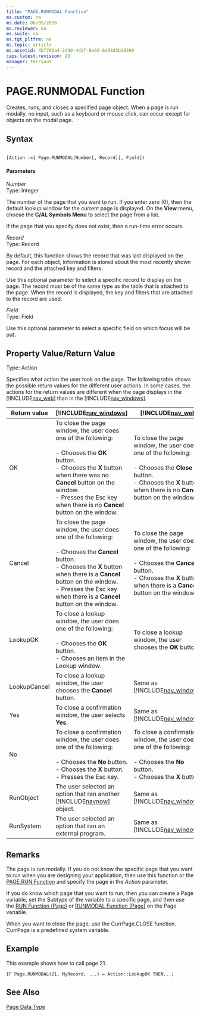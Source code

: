 ```yaml
---
title: "PAGE.RUNMODAL Function"
ms.custom: na
ms.date: 06/05/2016
ms.reviewer: na
ms.suite: na
ms.tgt_pltfrm: na
ms.topic: article
ms.assetid: 4b7765a4-2d90-4d2f-8a92-6d94d3b30209
caps.latest.revision: 29
manager: terryaus
---
```

# PAGE.RUNMODAL Function
Creates, runs, and closes a specified page object. When a page is run modally, no input, such as a keyboard or mouse click, can occur except for objects on the modal page.  
  
## Syntax  
  
```  
  
[Action :=] Page.RUNMODAL(Number[, Record][, Field])  
```  
  
#### Parameters  
 *Number*  
 Type: Integer  
  
 The number of the page that you want to run. If you enter zero \(0\), then the default lookup window for the current page is displayed. On the **View** menu, choose the **C\/AL Symbols Menu** to select the page from a list.  
  
 If the page that you specify does not exist, then a run\-time error occurs.  
  
 *Record*  
 Type: Record  
  
 By default, this function shows the record that was last displayed on the page. For each object, information is stored about the most recently shown record and the attached key and filters.  
  
 Use this optional parameter to select a specific record to display on the page. The record must be of the same type as the table that is attached to the page. When the record is displayed, the key and filters that are attached to the record are used.  
  
 *Field*  
 Type: Field  
  
 Use this optional parameter to select a specific field on which focus will be put.  
  
## Property Value\/Return Value  
 Type: Action  
  
 Specifies what action the user took on the page. The following table shows the possible return values for the different user actions. In some cases, the actions for the return values are different when the page displays in the [!INCLUDE[nav_web](includes/nav_web_md.md)] than in the [!INCLUDE[nav_windows](includes/nav_windows_md.md)].  
  
|Return value|[!INCLUDE[nav_windows](includes/nav_windows_md.md)]|[!INCLUDE[nav_web](includes/nav_web_md.md)]|  
|------------------|-------------------------------|---------------------------|  
|OK|To close the page window, the user does one of the following:<br /><br /> -   Chooses the **OK** button.<br />-   Chooses the **X** button when there was no **Cancel** button on the window.<br />-   Presses the Esc key when there is no **Cancel** button on the window.|To close the page window, the user does one of the following:<br /><br /> -   Chooses the **Close** button.<br />-   Chooses the **X** button when there is no **Cancel** button on the window.|  
|Cancel|To close the page window, the user does one of the following:<br /><br /> -   Chooses the **Cancel** button.<br />-   Chooses the **X** button when there is a **Cancel** button on the window.<br />-   Presses the Esc key when there is a **Cancel** button on the window.|To close the page window, the user does one of the following:<br /><br /> -   Chooses the **Cancel** button.<br />-   Chooses the **X** button when there is a **Cancel** button on the window.|  
|LookupOK|To close a lookup window, the user does one of the following:<br /><br /> -   Chooses the **OK** button.<br />-   Chooses an item in the Lookup window.|To close a lookup window, the user chooses the **OK** button.|  
|LookupCancel|To close a lookup window, the user chooses the **Cancel** button.|Same as [!INCLUDE[nav_windows](includes/nav_windows_md.md)].|  
|Yes|To close a confirmation window, the user selects **Yes**.|Same as [!INCLUDE[nav_windows](includes/nav_windows_md.md)].|  
|No|To close a confirmation window, the user does one of the following:<br /><br /> -   Chooses the **No** button.<br />-   Chooses the **X** button.<br />-   Presses the Esc key.|To close a confirmation window, the user does one of the following:<br /><br /> -   Chooses the **No** button.<br />-   Chooses the **X** button.|  
|RunObject|The user selected an option that ran another [!INCLUDE[navnow](includes/navnow_md.md)] object.|Same as [!INCLUDE[nav_windows](includes/nav_windows_md.md)].|  
|RunSystem|The user selected an option that ran an external program.|Same as [!INCLUDE[nav_windows](includes/nav_windows_md.md)].|  
  
## Remarks  
 The page is run modally. If you do not know the specific page that you want to run when you are designing your application, then use this function or the [PAGE.RUN Function](PAGE.RUN-Function.md) and specify the page in the *Action* parameter.  
  
 If you do know which page that you want to run, then you can create a Page variable, set the Subtype of the variable to a specific page, and then use the [RUN Function \(Page\)](RUN-Function--Page-.md) or [RUNMODAL Function \(Page\)](RUNMODAL-Function--Page-.md) on the Page variable.  
  
 When you want to close the page, use the CurrPage.CLOSE function. CurrPage is a predefined system variable.  
  
## Example  
 This example shows how to call page 21.  
  
```  
IF Page.RUNMODAL(21, MyRecord, ...) = Action::LookupOK THEN...;  
```  
  
## See Also  
 [Page Data Type](Page-Data-Type.md)